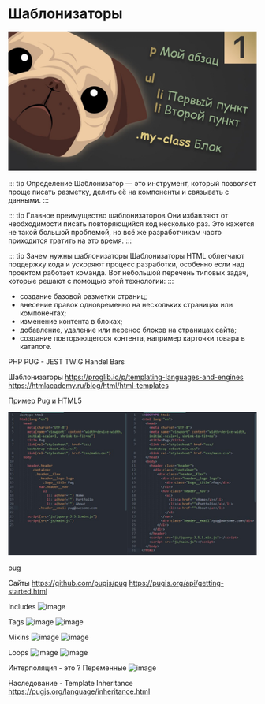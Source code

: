 # Шаблонизаторы

![Alt for Imsage](../html/images/pug.jpg)

::: tip Определение
Шаблонизатор — это инструмент, который позволяет проще писать разметку, делить её на компоненты и связывать с данными.
:::

::: tip Главное преимущество шаблонизаторов
Они избавляют от необходимости писать повторяющийся код несколько раз. Это кажется не такой большой проблемой,
но всё же разработчикам часто приходится тратить на это время.
:::

::: tip Зачем нужны шаблонизаторы
Шаблонизаторы HTML облегчают поддержку кода и ускоряют процесс разработки, особенно если над проектом работает команда. Вот небольшой перечень типовых задач, которые решают с помощью этой технологии:
:::

- создание базовой разметки страниц;
- внесение правок одновременно на нескольких страницах или компонентах;
- изменение контента в блоках;
- добавление, удаление или перенос блоков на страницах сайта;
- создание повторяющегося контента, например карточки товара в каталоге.


PHP
PUG - JEST
TWIG
Handel Bars

Шаблонизаторы
https://proglib.io/p/templating-languages-and-engines
https://htmlacademy.ru/blog/html/html-templates

Пример Pug и HTML5

![Alt for Imsage](../html/images/example-pug.jpg)


pug 

Сайты
https://github.com/pugjs/pug
https://pugjs.org/api/getting-started.html

Includes
![image](https://user-images.githubusercontent.com/71700914/191177813-b161f3ce-b83b-448d-9c93-f0dba1d95118.png)

Tags
![image](https://user-images.githubusercontent.com/71700914/191178075-8667d9a4-337b-4a99-a9bd-3884e04fd2ad.png)
![image](https://user-images.githubusercontent.com/71700914/191178130-b01b2b44-175d-467d-905f-78db3062152a.png)

Mixins
![image](https://user-images.githubusercontent.com/71700914/191178586-4824b2e7-ebc1-4bba-a4f6-c75f33397b44.png)
![image](https://user-images.githubusercontent.com/71700914/191178638-22336e96-92f5-4238-acf8-3a4b056f306c.png)

Loops
![image](https://user-images.githubusercontent.com/71700914/191178811-28297cfb-d8cb-4895-ab60-06a63f15d9f3.png)
![image](https://user-images.githubusercontent.com/71700914/191178906-999ce46b-d737-4974-b4ec-9954c8b7ce79.png)

Интерполяция - это ? Переменные
![image](https://user-images.githubusercontent.com/71700914/191179243-9ff38e42-7c13-468f-bfb2-9420f258148d.png)

Наследование - Template Inheritance
https://pugjs.org/language/inheritance.html

